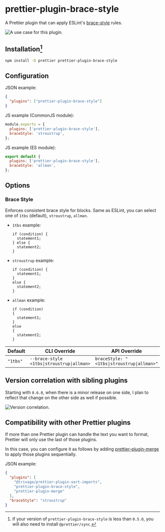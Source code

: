 # prettier-plugin-brace-style

A Prettier plugin that can apply ESLint's [brace-style](https://eslint.org/docs/latest/rules/brace-style) rules.

![A use case for this plugin.](.github/banner.png)

## Installation[^1]

```sh
npm install -D prettier prettier-plugin-brace-style
```

[^1]: If your version of `prettier-plugin-brace-style` is less than `0.5.0`, you will also need to install `@prettier/sync`.

## Configuration

JSON example:

```json
{
  "plugins": ["prettier-plugin-brace-style"]
}
```

JS example (CommonJS module):

```javascript
module.exports = {
  plugins: ['prettier-plugin-brace-style'],
  braceStyle: 'stroustrup',
};
```

JS example (ES module):

```javascript
export default {
  plugins: ['prettier-plugin-brace-style'],
  braceStyle: 'allman',
};
```

## Options

### Brace Style

Enforces consistent brace style for blocks. Same as ESLint, you can select one of `1tbs` (default), `stroustrup`, `allman`.

- `1tbs` example:

  ```
  if (condition) {
    statement1;
  } else {
    statement2;
  }
  ```

- `stroustrup` example:

  ```
  if (condition) {
    statement1;
  }
  else {
    statement2;
  }
  ```

- `allman` example:

  ```
  if (condition)
  {
    statement1;
  }
  else
  {
    statement2;
  }
  ```

<!-- prettier-ignore -->
Default | CLI&nbsp;Override | API&nbsp;Override
--- | --- | ---
`"1tbs"` | `--brace-style <1tbs\|stroustrup\|allman>` | `braceStyle: "<1tbs\|stroustrup\|allman>"`

## Version correlation with sibling plugins

Starting with `0.6.0`, when there is a minor release on one side, I plan to reflect that change on the other side as well if possible.

![Version correlation.](.github/correlation.png)

## Compatibility with other Prettier plugins

If more than one Prettier plugin can handle the text you want to format, Prettier will only use the last of those plugins.

In this case, you can configure it as follows by adding [prettier-plugin-merge](https://github.com/ony3000/prettier-plugin-merge) to apply those plugins sequentially.

JSON example:

<!-- prettier-ignore -->
```json
{
  "plugins": [
    "@trivago/prettier-plugin-sort-imports",
    "prettier-plugin-brace-style",
    "prettier-plugin-merge"
  ],
  "braceStyle": "stroustrup"
}
```
